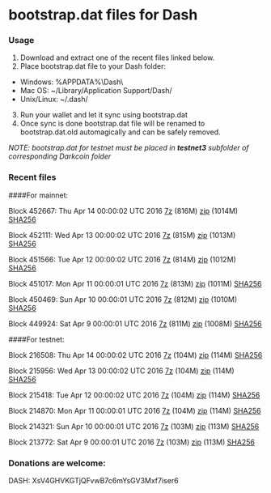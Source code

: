 # bootstrap.dat files for Dash

### Usage

1. Download and extract one of the recent files linked below.
2. Place bootstrap.dat file to your Dash folder:
 - Windows: %APPDATA%\Dash\
 - Mac OS: ~/Library/Application Support/Dash/
 - Unix/Linux: ~/.dash/
3. Run your wallet and let it sync using bootstrap.dat
4. Once sync is done bootstrap.dat file will be renamed to bootstrap.dat.old automagically and can be safely removed.

_NOTE: bootstrap.dat for testnet must be placed in **testnet3** subfolder of corresponding Darkcoin folder_

### Recent files

####For mainnet:

Block 452667: Thu Apr 14 00:00:02 UTC 2016 [7z](https://transfer.sh/1378tU/bootstrap.dat.20160414.7z) (816M) [zip](https://transfer.sh/12cflJ/bootstrap.dat.20160414.zip) (1014M) [SHA256](https://transfer.sh/inizi/sha256.txt)

Block 452111: Wed Apr 13 00:00:02 UTC 2016 [7z](https://transfer.sh/T2wkv/bootstrap.dat.20160413.7z) (815M) [zip](https://transfer.sh/eJ6bW/bootstrap.dat.20160413.zip) (1013M) [SHA256](https://transfer.sh/yHxVc/sha256.txt)

Block 451566: Tue Apr 12 00:00:02 UTC 2016 [7z](https://transfer.sh/7v3UI/bootstrap.dat.20160412.7z) (814M) [zip](https://transfer.sh/11xh1H/bootstrap.dat.20160412.zip) (1012M) [SHA256](https://transfer.sh/OTdZm/sha256.txt)

Block 451017: Mon Apr 11 00:00:01 UTC 2016 [7z](https://transfer.sh/MkMQO/bootstrap.dat.20160411.7z) (813M) [zip](https://transfer.sh/ci7gG/bootstrap.dat.20160411.zip) (1011M) [SHA256](https://transfer.sh/dCDmq/sha256.txt)

Block 450469: Sun Apr 10 00:00:01 UTC 2016 [7z](https://transfer.sh/10ato7/bootstrap.dat.20160410.7z) (812M) [zip](https://transfer.sh/WBKyq/bootstrap.dat.20160410.zip) (1010M) [SHA256](https://transfer.sh/iRL3E/sha256.txt)

Block 449924: Sat Apr  9 00:00:01 UTC 2016 [7z](https://transfer.sh/SDoDl/bootstrap.dat.20160409.7z) (811M) [zip](https://transfer.sh/HTtMs/bootstrap.dat.20160409.zip) (1008M) [SHA256](https://transfer.sh/BMzoP/sha256.txt)

####For testnet:

Block 216508: Thu Apr 14 00:00:02 UTC 2016 [7z](https://transfer.sh/7PI6u/bootstrap.dat.20160414.7z) (104M) [zip](https://transfer.sh/b8h7S/bootstrap.dat.20160414.zip) (114M) [SHA256](https://transfer.sh/12RlV9/sha256.txt)

Block 215956: Wed Apr 13 00:00:02 UTC 2016 [7z](https://transfer.sh/TyPDT/bootstrap.dat.20160413.7z) (104M) [zip](https://transfer.sh/B5kxI/bootstrap.dat.20160413.zip) (114M) [SHA256](https://transfer.sh/u1Lyi/sha256.txt)

Block 215418: Tue Apr 12 00:00:02 UTC 2016 [7z](https://transfer.sh/13iRpt/bootstrap.dat.20160412.7z) (104M) [zip](https://transfer.sh/by5Cf/bootstrap.dat.20160412.zip) (114M) [SHA256](https://transfer.sh/hQTD2/sha256.txt)

Block 214870: Mon Apr 11 00:00:01 UTC 2016 [7z](https://transfer.sh/Vxk9x/bootstrap.dat.20160411.7z) (104M) [zip](https://transfer.sh/EkgZQ/bootstrap.dat.20160411.zip) (114M) [SHA256](https://transfer.sh/eRt76/sha256.txt)

Block 214321: Sun Apr 10 00:00:01 UTC 2016 [7z](https://transfer.sh/ulPZy/bootstrap.dat.20160410.7z) (103M) [zip](https://transfer.sh/QilsL/bootstrap.dat.20160410.zip) (113M) [SHA256](https://transfer.sh/afxlY/sha256.txt)

Block 213772: Sat Apr  9 00:00:01 UTC 2016 [7z](https://transfer.sh/oRAEx/bootstrap.dat.20160409.7z) (103M) [zip](https://transfer.sh/xQ3El/bootstrap.dat.20160409.zip) (113M) [SHA256](https://transfer.sh/SY9tb/sha256.txt)

### Donations are welcome:

DASH: XsV4GHVKGTjQFvwB7c6mYsGV3Mxf7iser6
